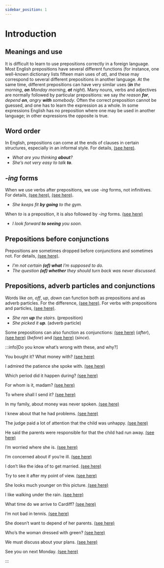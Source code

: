 ```yaml
---
sidebar_position: 1
---
```


# Introduction

## Meanings and use

It is difficult to learn to use prepositions correctly in a foreign language. Most English prepositions have several different functions (for instance, one well-known dictionary lists fifteen main uses of *at*), and these may correspond to several different prepositions in another language. At the same time, different prepositions can have very similar uses (***in** the morning*, ***on** Monday morning*, ***at** night*). Many nouns, verbs and adjectives are normally followed by particular prepositions: we say *the reason **for***, *depend **on***, *angry **with** somebody*. Often the correct preposition cannot be guessed, and one has to learn the expression as a whole. In some expressions English has no preposition where one may be used in another language; in other expressions the opposite is true.

## Word order

In English, prepositions can come at the ends of clauses in certain structures, especially in an informal style. For details, [(see here)](./prepositions-at-the-ends-of-clauses).

- *What are you thinking **about**?*
- *She’s not very easy to talk **to**.*

## *-ing* forms

When we use verbs after prepositions, we use *\-ing* forms, not infinitives. For details, [(see here)](./../infinitives-ing-forms-and-past-participles-after-nouns-verbs-etc/ing-forms-after-prepositions-without-breaking-eggs), [(see here)](./ing-forms-and-infinitives).

- *She keeps fit **by going** to the gym.*

When *to* is a preposition, it is also followed by *\-ing* forms. [(see here)](./../infinitives-ing-forms-and-past-participles-after-nouns-verbs-etc/ing-forms-after-prepositions-without-breaking-eggs#to-as-a-preposition-i-look-forward-to-ing)

- *I look forward **to seeing** you soon.*

## Prepositions before conjunctions

Prepositions are sometimes dropped before conjunctions and sometimes not. For details, [(see here)](./prepositions-before-conjunctions).

- *I’m not certain **(of) what** I’m supposed to do.*
- *The question **(of) whether** they should turn back was never discussed.*

## Prepositions, adverb particles and conjunctions

Words like *on*, *off*, *up*, *down* can function both as prepositions and as adverb particles. For the difference, [(see here)](./../adverbs-and-adverbials/adverb-particles-up-down-back-away-etc). For verbs with prepositions and particles, [(see here)](./../verbs/two-part-verbs-phrasal-verbs).

- *She ran **up** the stairs.* (preposition)
- *She picked it **up**.* (adverb particle)

Some prepositions can also function as conjunctions: [(see here)](./../other-adverbial-clauses/after-conjunction) (*after*), [(see here)](./../other-adverbial-clauses/before-conjunction) (*before*) and [(see here)](./../../vocabulary/word-problems-from-a-to-z/since-tenses) (*since*).

:::info[Do you know what’s wrong with these, and why?]

You bought it? What money with? [(see here)](./prepositions-at-the-ends-of-clauses#wh-questions-what-are-you-looking-at)

I admired the patience she spoke with. [(see here)](./prepositions-at-the-ends-of-clauses#exceptions-during-which-period-)

Which period did it happen during? [(see here)](./prepositions-at-the-ends-of-clauses#exceptions-during-which-period-)

For whom is it, madam? [(see here)](./prepositions-at-the-ends-of-clauses#formal-structures-with-whom-)

To where shall I send it? [(see here)](./prepositions-at-the-ends-of-clauses#formal-structures-with-whom-)

In my family, about money was never spoken. [(see here)](./prepositions-at-the-ends-of-clauses#formal-structures-with-whom-)

I knew about that he had problems. [(see here)](./prepositions-before-conjunctions#indirect-speech-prepositions-dropped-before-that)

The judge paid a lot of attention that the child was unhappy. [(see here)](./prepositions-before-conjunctions#the-fact-that)

He said the parents were responsible for that the child had run away. [(see here)](./prepositions-before-conjunctions#the-fact-that)

I’m worried where she is. [(see here)](./prepositions-before-conjunctions#question-words)

I’m concerned about if you’re ill. [(see here)](./prepositions-before-conjunctions#question-words)

I don’t like the idea of to get married. [(see here)](./ing-forms-and-infinitives)

Try to see it after my point of view. [(see here)](./prepositions-before-particular-words-and-expressions)

She looks much younger on this picture. [(see here)](./prepositions-before-particular-words-and-expressions)

I like walking under the rain. [(see here)](./prepositions-before-particular-words-and-expressions)

What time do we arrive to Cardiff? [(see here)](./prepositions-after-particular-words-and-expressions)

I’m not bad in tennis. [(see here)](./prepositions-after-particular-words-and-expressions)

She doesn’t want to depend of her parents. [(see here)](./prepositions-after-particular-words-and-expressions)

Who’s the woman dressed with green? [(see here)](./prepositions-after-particular-words-and-expressions)

We must discuss about your plans. [(see here)](./expressions-without-prepositions#discuss-emphasise-enter-marry-lack-resemble-and-approach)

See you on next Monday. [(see here)](./expressions-without-prepositions#next-last-etc)

:::
